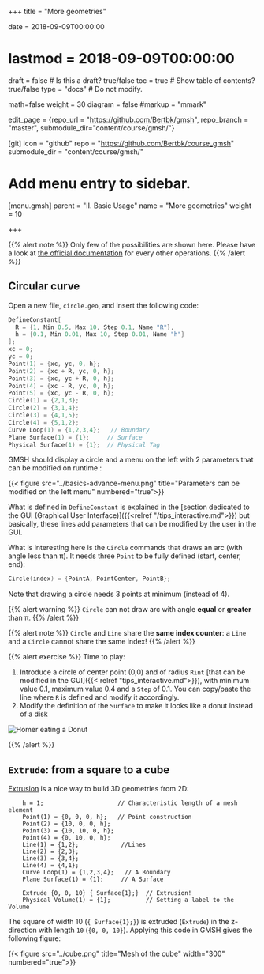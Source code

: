 +++
title = "More geometries"

date = 2018-09-09T00:00:00
# lastmod = 2018-09-09T00:00:00

draft = false  # Is this a draft? true/false
toc = true  # Show table of contents? true/false
type = "docs"  # Do not modify.

math=false
weight = 30
diagram = false
#markup = "mmark"

edit_page = {repo_url = "https://github.com/Bertbk/gmsh", repo_branch = "master", submodule_dir="content/course/gmsh/"}

[git]
  icon = "github"
  repo = "https://github.com/Bertbk/course_gmsh"
  submodule_dir = "content/course/gmsh/"
  
# Add menu entry to sidebar.
[menu.gmsh]
  parent = "II. Basic Usage"
  name = "More geometries"
  weight = 10

+++

{{% alert note %}}
Only few of the possibilities are shown here. Please have a look at [the official documentation](http://gmsh.info/doc/texinfo/gmsh.html) for every other operations.
{{% /alert %}}

## Circular curve

Open a new file, `circle.geo`, and insert the following code:
```c++
DefineConstant[
  R = {1, Min 0.5, Max 10, Step 0.1, Name "R"},
  h = {0.1, Min 0.01, Max 10, Step 0.01, Name "h"}
];
xc = 0;
yc = 0;
Point(1) = {xc, yc, 0, h};
Point(2) = {xc + R, yc, 0, h};
Point(3) = {xc, yc + R, 0, h};
Point(4) = {xc - R, yc, 0, h};
Point(5) = {xc, yc - R, 0, h};
Circle(1) = {2,1,3};
Circle(2) = {3,1,4};
Circle(3) = {4,1,5};
Circle(4) = {5,1,2};
Curve Loop(1) = {1,2,3,4};   // Boundary
Plane Surface(1) = {1};     // Surface
Physical Surface(1) = {1};  // Physical Tag
```

GMSH should display a circle and a menu on the left with 2 parameters that can be modified on runtime :

{{< figure src="../basics-advance-menu.png" title="Parameters can be modified on the left menu" numbered="true">}}

What is defined in `DefineConstant` is explained in the [section dedicated to the GUI (Graphical User Interface)]({{<relref "/tips_interactive.md">}}) but basically, these lines add parameters that can be modified by the user in the GUI.

What is interesting here is the `Circle` commands that draws an arc (with angle less than π). It needs three `Point` to be fully defined (start, center, end):
```c++
Circle(index) = {PointA, PointCenter, PointB};
```
Note that drawing a circle needs 3 points at minimum (instead of 4).

{{% alert warning %}}
`Circle` can not draw arc with angle **equal** or **greater** than π.
{{% /alert %}}

{{% alert note %}}
`Circle` and `Line` share the **same index counter**: a `Line` and a `Circle` cannot share the same index!
{{% /alert %}}


{{% alert exercise %}}
Time to play:

1. Introduce a circle of center point (0,0) and of radius `Rint` [that can be modified in the GUI]({{< relref "tips_interactive.md">}}), with minimum value 0.1,  maximum value 0.4 and a `Step` of 0.1. You can copy/paste the line where `R` is defined and modify it accordingly.
2. Modify the definition of the `Surface` to make it looks like a donut instead of a disk

![Homer eating a Donut](../donut.gif)

{{% /alert %}}


## `Extrude`: from a square to a cube

[Extrusion](https://en.wikipedia.org/wiki/Extrusion) is a nice way to build 3D geometries from 2D:

        h = 1;                     // Characteristic length of a mesh element
        Point(1) = {0, 0, 0, h};   // Point construction
        Point(2) = {10, 0, 0, h};
        Point(3) = {10, 10, 0, h};
        Point(4) = {0, 10, 0, h};
        Line(1) = {1,2};            //Lines
        Line(2) = {2,3};
        Line(3) = {3,4};
        Line(4) = {4,1};
        Curve Loop(1) = {1,2,3,4};   // A Boundary
        Plane Surface(1) = {1};     // A Surface

        Extrude {0, 0, 10} { Surface{1};}  // Extrusion!
        Physical Volume(1) = {1};          // Setting a label to the Volume

The square of width 10 (`{ Surface{1};}`) is extruded (`Extrude`) in the z-direction with length `10` (`{0, 0, 10}`). Applying this code in GMSH gives the following figure:

{{< figure src="../cube.png" title="Mesh of the cube" width="300"  numbered="true">}}
